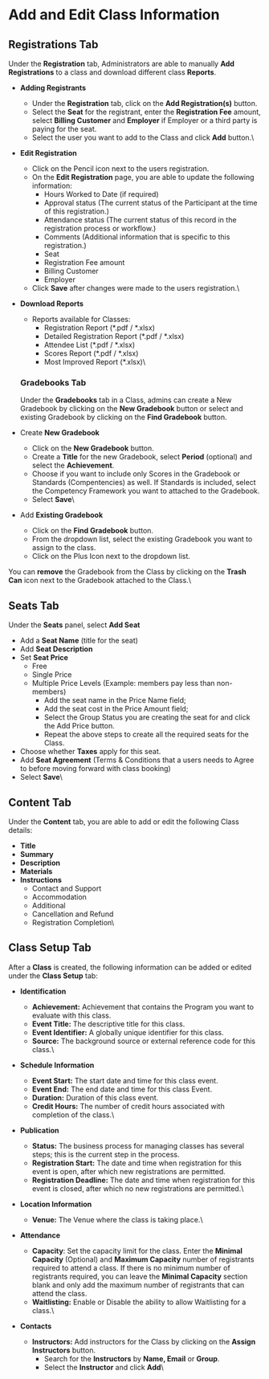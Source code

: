 # Add and Edit Class Information

## Registrations Tab

Under the **Registration** tab, Administrators are able to manually **Add Registrations** to a class and download different class **Reports**.

* **Adding Registrants**
  * Under the **Registration** tab, click on the **Add Registration(s)** button.
  * Select the **Seat** for the registrant, enter the **Registration Fee** amount, select **Billing Customer** and **Employer** if Employer or a third party is paying for the seat.
  * Select the user you want to add to the Class and click **Add** button.\

* **Edit Registration**
  * Click on the Pencil icon next to the users registration.
  * On the **Edit Registration** page, you are able to update the following information:
    * Hours Worked to Date (if required)
    * Approval status (The current status of the Participant at the time of this registration.)
    * Attendance status (The current status of this record in the registration process or workflow.)
    * Comments (Additional information that is specific to this registration.)
    * Seat
    * Registration Fee amount
    * Billing Customer
    * Employer
  * Click **Save** after changes were made to the users registration.\

*   **Download Reports**

    * Reports available for Classes:
      * Registration Report (\*.pdf / \*.xlsx)
      * Detailed Registration Report (\*.pdf / \*.xlsx)
      * Attendee List (\*.pdf / \*.xlsx)
      * Scores Report (\*.pdf / \*.xlsx)
      * Most Improved Report (\*.xlsx)\


    ### Gradebooks Tab

    Under the **Gradebooks** tab in a Class, admins can create a New Gradebook by clicking on the **New Gradebook** button or select and existing Gradebook by clicking on the **Find Gradebook** button.
* Create **New Gradebook**
  * Click on the **New Gradebook** button.
  * Create a **Title** for the new Gradebook, select **Period** (optional) and select the **Achievement**.
  * Choose if you want to include only Scores in the Gradebook or Standards (Compentencies) as well. If Standards is included, select the Competency Framework you want to attached to the Gradebook.
  * Select **Save**\

* Add **Existing Gradebook**
  * Click on the **Find Gradebook** button.
  * From the dropdown list, select the existing Gradebook you want to assign to the class.
  * Click on the Plus Icon next to the dropdown list.

You can **remove** the Gradebook from the Class by clicking on the **Trash Can** icon next to the Gradebook attached to the Class.\


## Seats Tab

Under the **Seats** panel, select **Add Seat**

* Add a **Seat Name** (title for the seat)
* Add **Seat Description**
* Set **Seat Price**
  * Free
  * Single Price
  * Multiple Price Levels (Example: members pay less than non-members)
    * Add the seat name in the Price Name field;
    * Add the seat cost in the Price Amount field;
    * Select the Group Status you are creating the seat for and click the Add Price button.
    * Repeat the above steps to create all the required seats for the Class.
* Choose whether **Taxes** apply for this seat.
* Add **Seat Agreement** (Terms & Conditions that a users needs to Agree to before moving forward with class booking)
* Select **Save**\


## Content Tab

Under the **Content** tab, you are able to add or edit the following Class details:

* **Title**
* **Summary**
* **Description**
* **Materials**
* **Instructions**
  * Contact and Support
  * Accommodation
  * Additional
  * Cancellation and Refund
  * Registration Completion\


## Class Setup Tab

After a **Class** is created, the following information can be added or edited under the **Class Setup** tab:

* **Identification**
  * **Achievement:** Achievement that contains the Program you want to evaluate with this class.
  * **Event Title:** The descriptive title for this class.
  * **Event Identifier:** A globally unique identifier for this class.
  * **Source:** The background source or external reference code for this class.\

* **Schedule Information**
  * **Event Start:** The start date and time for this class event.
  * **Event End:** The end date and time for this class Event.
  * **Duration:** Duration of this class event.
  * **Credit Hours:** The number of credit hours associated with completion of the class.\

* **Publication**
  * **Status:** The business process for managing classes has several steps; this is the current step in the process.
  * **Registration Start:** The date and time when registration for this event is open, after which new registrations are permitted.
  * **Registration Deadline:** The date and time when registration for this event is closed, after which no new registrations are permitted.\

* **Location Information**
  * **Venue:** The Venue where the class is taking place.\

* **Attendance**
  * **Capacity**: Set the capacity limit for the class. Enter the **Minimal Capacity** (Optional) and **Maximum Capacity** number of registrants required to attend a class. If there is no minimum number of registrants required, you can leave the **Minimal Capacity** section blank and only add the maximum number of registrants that can attend the class.
  * **Waitlisting:** Enable or Disable the ability to allow Waitlisting for a class.\

* **Contacts**
  * **Instructors:** Add instructors for the Class by clicking on the **Assign Instructors** button.
    * Search for the **Instructors** by **Name, Email** or **Group**.
    * Select the **Instructor** and click **Add**\

